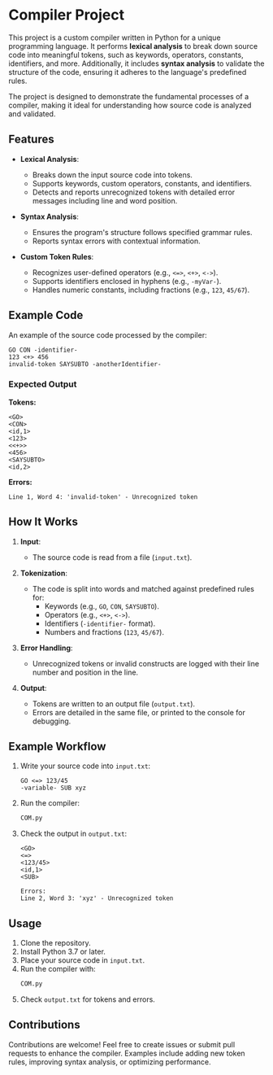 # Compiler Project

This project is a custom compiler written in Python for a unique programming language. It performs **lexical analysis** to break down source code into meaningful tokens, such as keywords, operators, constants, identifiers, and more. Additionally, it includes **syntax analysis** to validate the structure of the code, ensuring it adheres to the language's predefined rules. 

The project is designed to demonstrate the fundamental processes of a compiler, making it ideal for understanding how source code is analyzed and validated.

## Features

- **Lexical Analysis**:
  - Breaks down the input source code into tokens.
  - Supports keywords, custom operators, constants, and identifiers.
  - Detects and reports unrecognized tokens with detailed error messages including line and word position.

- **Syntax Analysis**:
  - Ensures the program's structure follows specified grammar rules.
  - Reports syntax errors with contextual information.

- **Custom Token Rules**:
  - Recognizes user-defined operators (e.g., `<=>`, `<+>`, `<->`).
  - Supports identifiers enclosed in hyphens (e.g., `-myVar-`).
  - Handles numeric constants, including fractions (e.g., `123`, `45/67`).

## Example Code

An example of the source code processed by the compiler:

```plaintext
GO CON -identifier- 
123 <+> 456 
invalid-token SAYSUBTO -anotherIdentifier-
```

### Expected Output

**Tokens:**
```
<GO>
<CON>
<id,1>
<123>
<<+>>
<456>
<SAYSUBTO>
<id,2>
```

**Errors:**
```
Line 1, Word 4: 'invalid-token' - Unrecognized token
```

## How It Works

1. **Input**: 
   - The source code is read from a file (`input.txt`).

2. **Tokenization**: 
   - The code is split into words and matched against predefined rules for:
     - Keywords (e.g., `GO`, `CON`, `SAYSUBTO`).
     - Operators (e.g., `<+>`, `<->`).
     - Identifiers (`-identifier-` format).
     - Numbers and fractions (`123`, `45/67`).

3. **Error Handling**:
   - Unrecognized tokens or invalid constructs are logged with their line number and position in the line.

4. **Output**:
   - Tokens are written to an output file (`output.txt`).
   - Errors are detailed in the same file, or printed to the console for debugging.

## Example Workflow

1. Write your source code into `input.txt`:
    ```plaintext
    GO <=> 123/45
    -variable- SUB xyz
    ```

2. Run the compiler:
    ```bash
    COM.py
    ```

3. Check the output in `output.txt`:
    ```
    <GO>
    <=>
    <123/45>
    <id,1>
    <SUB>

    Errors:
    Line 2, Word 3: 'xyz' - Unrecognized token
    ```

## Usage

1. Clone the repository.
2. Install Python 3.7 or later.
3. Place your source code in `input.txt`.
4. Run the compiler with:
   ```bash
   COM.py
   ```
5. Check `output.txt` for tokens and errors.

## Contributions

Contributions are welcome! Feel free to create issues or submit pull requests to enhance the compiler. Examples include adding new token rules, improving syntax analysis, or optimizing performance.
